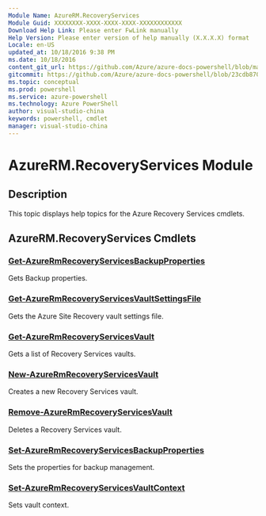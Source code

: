 ```yaml
---
Module Name: AzureRM.RecoveryServices
Module Guid: XXXXXXXX-XXXX-XXXX-XXXX-XXXXXXXXXXXX
Download Help Link: Please enter FwLink manually
Help Version: Please enter version of help manually (X.X.X.X) format
Locale: en-US
updated_at: 10/18/2016 9:38 PM
ms.date: 10/18/2016
content_git_url: https://github.com/Azure/azure-docs-powershell/blob/master/azureps-cmdlets-docs/ResourceManager/AzureRM.RecoveryServices/v2.1.0/AzureRM.RecoveryServices.md
gitcommit: https://github.com/Azure/azure-docs-powershell/blob/23cdb8705d4ab9807c0e21b238f3b134a7d49c7d/azureps-cmdlets-docs/ResourceManager/AzureRM.RecoveryServices/v2.1.0/AzureRM.RecoveryServices.md
ms.topic: conceptual
ms.prod: powershell
ms.service: azure-powershell
ms.technology: Azure PowerShell
author: visual-studio-china
keywords: powershell, cmdlet
manager: visual-studio-china
---
```


# AzureRM.RecoveryServices Module
## Description
This topic displays help topics for the Azure Recovery Services cmdlets.

## AzureRM.RecoveryServices Cmdlets
### [Get-AzureRmRecoveryServicesBackupProperties](.\Get-AzureRmRecoveryServicesBackupProperties.md)
Gets Backup properties.


### [Get-AzureRmRecoveryServicesVaultSettingsFile](.\Get-AzureRmRecoveryServicesVaultSettingsFile.md)
Gets the Azure Site Recovery vault settings file.


### [Get-AzureRmRecoveryServicesVault](.\Get-AzureRmRecoveryServicesVault.md)
Gets a list of Recovery Services vaults.


### [New-AzureRmRecoveryServicesVault](.\New-AzureRmRecoveryServicesVault.md)
Creates a new Recovery Services vault.


### [Remove-AzureRmRecoveryServicesVault](.\Remove-AzureRmRecoveryServicesVault.md)
Deletes a Recovery Services vault.


### [Set-AzureRmRecoveryServicesBackupProperties](.\Set-AzureRmRecoveryServicesBackupProperties.md)
Sets the properties for backup management.


### [Set-AzureRmRecoveryServicesVaultContext](.\Set-AzureRmRecoveryServicesVaultContext.md)
Sets vault context.



